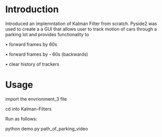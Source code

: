 
# Introduction

Introduced an implemntation of  Kalman Filter from scratch. Pyside2 was used to create a a GUI that allows user to track motion of cars through a parking lot and provides
functionality to 

• forward frames by 60s

• forward frames by - 60s (backwards)

• clear history of trackers 



# Usage 

import the envrionment_3 file


cd into Kalman-Filters


Run as follows:

python demo.py path_of_parking_video
